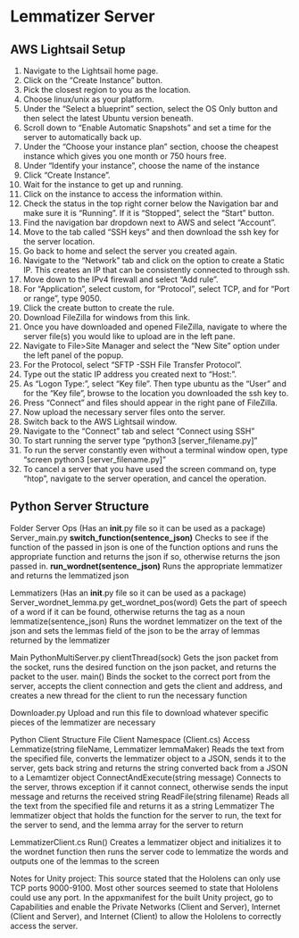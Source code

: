 # Lemmatizer Server
## AWS Lightsail Setup
1. Navigate to the Lightsail home page.
2. Click on the “Create Instance” button.
3. Pick the closest region to you as the location.
4. Choose linux/unix as your platform.
5. Under the “Select a blueprint” section, select the OS Only button and then select the latest Ubuntu version beneath.
6. Scroll down to “Enable Automatic Snapshots” and set a time for the server to automatically back up.
7. Under the “Choose your instance plan” section, choose the cheapest instance which gives you one month or 750 hours free.
8. Under “Identify your instance”, choose the name of the instance
9. Click “Create Instance”.
10. Wait for the instance to get up and running.
11. Click on the instance to access the information within.
12. Check the status in the top right corner below the Navigation bar and make sure it is “Running”. If it is “Stopped”, select the “Start” button.
13. Find the navigation bar dropdown next to AWS and select “Account”.
14. Move to the tab called “SSH keys” and then download the ssh key for the server location.
15. Go back to home and select the server you created again.
16. Navigate to the “Network” tab and click on the option to create a Static IP. This creates an IP that can be consistently connected to through ssh.
17. Move down to the IPv4 firewall and select “Add rule”.
18. For “Application”, select custom, for “Protocol”, select TCP, and for “Port or range”, type 9050.
19. Click the create button to create the rule.
20. Download FileZilla for windows from this link.
21. Once you have downloaded and opened FileZilla, navigate to where the server file(s) you would like to upload are in the left pane.
22. Navigate to File>Site Manager and select the “New Site” option under the left panel of the popup.
23. For the Protocol, select “SFTP -SSH File Transfer Protocol”.
24. Type out the static IP address you created next to “Host:”.
25. As “Logon Type:”, select “Key file”. Then type ubuntu as the “User” and for the “Key file”, browse to the location you downloaded the ssh key to.
26. Press “Connect” and files should appear in the right pane of FileZilla.
27. Now upload the necessary server files onto the server.
28. Switch back to the AWS Lightsail window.
29. Navigate to the “Connect” tab and select “Connect using SSH”
30. To start running the server type “python3 [server_filename.py]”
31. To run the server constantly even without a terminal window open, type “screen python3 [server_filename.py]”
32. To cancel a server that you have used the screen command on, type “htop”, navigate to the server operation, and cancel the operation.

## Python Server Structure
Folder
 Server Ops (Has an __init__.py file so it can be used as a package)
  Server_main.py
   **switch_function(sentence_json)**
   Checks to see if the function of the passed in json is one of the function options and runs the appropriate function and returns the json if so, otherwise returns the json passed in.
   **run_wordnet(sentence_json)**
   Runs the appropriate lemmatizer and returns the lemmatized json

Lemmatizers (Has an __init__.py file so it can be used as a package)
Server_wordnet_lemma.py
get_wordnet_pos(word)
Gets the part of speech of a word if it can be found, otherwise returns the tag as a noun
lemmatize(sentence_json)
Runs the wordnet lemmatizer on the text of the json and sets the lemmas field of the json to be the array of lemmas returned by the lemmatizer

Main
PythonMultiServer.py
clientThread(sock)
Gets the json packet from the socket, runs the desired function on the json packet, and returns the packet to the user.
main()
Binds the socket to the correct port from the server, accepts the client connection and gets the client and address, and creates a new thread for the client to run the necessary function

Downloader.py
Upload and run this file to download whatever specific pieces of the lemmatizer are necessary

Python Client Structure
File
Client Namespace (Client.cs)
Access
Lemmatize(string fileName, Lemmatizer lemmaMaker)
Reads the text from the specified file, converts the lemmatizer object to a JSON, sends it to the server, gets back string and returns the string converted back from a JSON to a Lemamtizer object
ConnectAndExecute(string message)
Connects to the server, throws exception if it cannot connect, otherwise sends the input message and returns the received string
ReadFile(string filename)
Reads all the text from the specified file and returns it as a string
Lemmatizer
The lemmatizer object that holds the function for the server to run, the text for the server to send, and the lemma array for the server to return

LemmatizerClient.cs
Run()
Creates a lemmatizer object and initializes it to the wordnet function then runs the server code to lemmatize the words and outputs one of the lemmas to the screen

Notes for Unity project:
This source stated that the Hololens can only use TCP ports 9000-9100. Most other sources seemed to state that Hololens could use any port.
In the appxmanifest for the built Unity project, go to Capabilities and enable the Private Networks (Client and Server), Internet (Client and Server), and Internet (Client) to allow the Hololens to correctly access the server.

